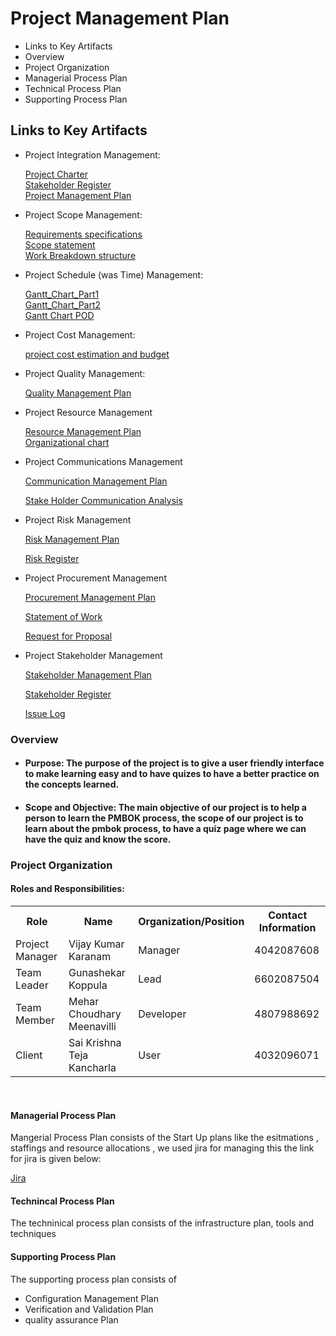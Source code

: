 # Project Management Plan

*  Links to Key Artifacts
*  Overview
*  Project Organization
*  Managerial Process Plan
*  Technical Process Plan
*  Supporting Process Plan

## Links to Key Artifacts

* Project Integration Management:

  [Project Charter](https://github.com/KaranamVijayKumar/projectmanagement/blob/master/project-integration-management/project-charter.md)
  <br>
  [Stakeholder Register](https://github.com/KaranamVijayKumar/projectmanagement/blob/master/docs/Stakeholder_register.md)
  <br>
  [Project Management Plan](https://github.com/KaranamVijayKumar/projectmanagement/blob/master/project-integration-management/pmp.md)

* Project Scope Management:

  [Requirements specifications](https://github.com/KaranamVijayKumar/projectmanagement/blob/master/project-scope-management/requirement-specifications.md)
  <br>
  [Scope statement](https://github.com/KaranamVijayKumar/projectmanagement/blob/master/project-scope-management/scope-statement.md)
  <br>
  [Work Breakdown structure](https://github.com/KaranamVijayKumar/projectmanagement/blob/master/project-scope-management/WBS%20Tree%20Structure)
  
* Project Schedule (was Time) Management:

  [Gantt_Chart_Part1](https://github.com/KaranamVijayKumar/projectmanagement/blob/master/project-schedule-management/Gantt_Chart_01.PNG)
  <br>
  [Gantt_Chart_Part2](https://github.com/KaranamVijayKumar/projectmanagement/blob/master/project-schedule-management/Gantt_Chart_02.PNG)
  <br>
  [Gantt Chart POD](https://github.com/KaranamVijayKumar/projectmanagement/blob/master/project-schedule-management/Learning%20Made%20Easy.pod)

* Project Cost Management:

  [project cost estimation and budget](https://docs.google.com/spreadsheets/d/1QCorTFFWIbQ6laoLgMSgOSUC70jZ-G5k3fI5TECkFsg/edit#gid=0)
  
* Project Quality Management:

  [Quality Management Plan](https://github.com/KaranamVijayKumar/projectmanagement/blob/master/project-quality-management/quality-management-plan.md)

* Project Resource Management

  [Resource  Management  Plan](https://github.com/KaranamVijayKumar/projectmanagement/blob/master/project-resource-management/resource-management-plan.md)
  <br>
  [Organizational chart](https://github.com/KaranamVijayKumar/projectmanagement/blob/master/project-resource-management/project-organizational-charts.md)

* Project Communications Management

  [Communication  Management Plan](https://github.com/KaranamVijayKumar/projectmanagement/blob/master/project-communications-management/communication-management-plan.md)
  <br>

  [Stake Holder Communication Analysis](https://github.com/KaranamVijayKumar/projectmanagement/blob/master/project-communications-management/stake-holder-communication-analysis.md)

* Project Risk Management

  [Risk Management Plan](https://github.com/KaranamVijayKumar/projectmanagement/blob/master/project-risk-management/risk-management-plan.md)
  <br>

  [Risk Register](https://github.com/KaranamVijayKumar/projectmanagement/blob/master/project-risk-management/risk-register.md)
  
 * Project Procurement Management
 
   [Procurement Management Plan](https://github.com/KaranamVijayKumar/projectmanagement/blob/master/project-procurement-management/procurement-management-plan.md)
 

   [Statement of Work](https://github.com/KaranamVijayKumar/projectmanagement/blob/master/project-procurement-management/statement-of-work.md)

   [Request for Proposal](https://github.com/KaranamVijayKumar/projectmanagement/blob/master/project-procurement-management/request-for-proposal.md)

  * Project Stakeholder Management
  
    [Stakeholder Management Plan](https://github.com/KaranamVijayKumar/projectmanagement/blob/master/project-stakeholder-management/stakeholder-management-plan.md)

    [Stakeholder Register](https://github.com/KaranamVijayKumar/projectmanagement/blob/master/docs/Stakeholder_register.md)

    [Issue Log](https://github.com/KaranamVijayKumar/projectmanagement/blob/master/project-stakeholder-management/issue-log.md)
  

### Overview

* #### Purpose: The purpose of the project is to give a user friendly interface to make learning easy and to have quizes to have a better practice on the concepts learned.

* #### Scope and Objective: The main objective of our project is to help a person to learn the PMBOK process, the scope of our project is to learn about the pmbok process, to have a quiz page where we can have the quiz and know the score.
 
 ### Project Organization
 
 #### Roles and Responsibilities:

<table>
  <tr>
    <th>Role</th>
    <th>Name</th>
    <th>Organization/Position</th>
    <th>Contact Information</th>
  </tr>
  <tr>
    <td>Project Manager</td>
    <td>Vijay Kumar Karanam</td>
    <td>Manager</td>
    <td>4042087608</td>
  </tr>
  <tr>
    <td>Team Leader</td>
    <td>Gunashekar Koppula</td>
    <td>Lead</td>
    <td>6602087504</td>
  </tr>
  <tr>
    <td>Team Member</td>
    <td>Mehar Choudhary Meenavilli</td>
    <td>Developer</td>
    <td>4807988692</td>
  </tr>
  <tr>
    <td>Client</td>
    <td>Sai Krishna Teja Kancharla</td>
    <td>User</td>
    <td>4032096071</td>
  </tr>
</table>
<br>

#### Managerial Process Plan

Mangerial Process Plan consists of the Start Up plans like the esitmations , staffings and resource allocations , we used jira for managing this the link for jira is given below:

[Jira](http://198.209.246.206:8080/secure/RapidBoard.jspa?rapidView=23&projectKey=LME&view=planning.nodetail "Jira Link")

#### Technincal Process Plan

The techninical process plan consists of the infrastructure plan, tools and techniques

#### Supporting Process Plan

The supporting process plan consists of

* Configuration Management Plan
* Verification and Validation Plan
* quality assurance Plan

 
 
